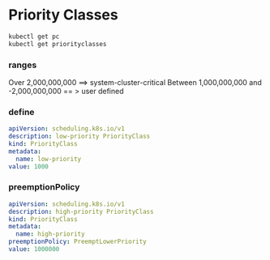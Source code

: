 # Priority Classes
```sh
kubectl get pc
kubectl get priorityclasses
```

### ranges
Over 2,000,000,000 ==> system-cluster-critical
Between 1,000,000,000 and -2,000,000,000 == > user defined

### define
```yaml
apiVersion: scheduling.k8s.io/v1
description: low-priority PriorityClass
kind: PriorityClass
metadata:
  name: low-priority
value: 1000
```

### preemptionPolicy
```yaml
apiVersion: scheduling.k8s.io/v1
description: high-priority PriorityClass
kind: PriorityClass
metadata:
  name: high-priority
preemptionPolicy: PreemptLowerPriority
value: 1000000
```

